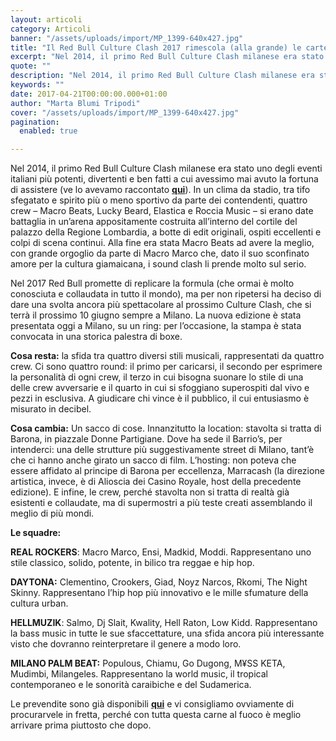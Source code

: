 ```yaml
---
layout: articoli
category: Articoli
banner: "/assets/uploads/import/MP_1399-640x427.jpg"
title: "Il Red Bull Culture Clash 2017 rimescola (alla grande) le carte in tavola"
excerpt: "Nel 2014, il primo Red Bull Culture Clash milanese era stato uno degli eventi italiani più potenti, divertenti e ben fatti a cui avessimo mai avuto la fortuna di assistere (ve lo avevamo raccontato qui). In un clima da stadio, tra tifo sfegatato e spirito più o meno sportivo da parte dei contendenti, quattro crew – [&hellip"
quote: ""
description: "Nel 2014, il primo Red Bull Culture Clash milanese era stato uno degli eventi italiani più potenti, divertenti e ben fatti a cui avessimo mai avuto la fortuna di assistere (ve lo avevamo raccontato qui). In un clima da stadio, tra tifo sfegatato e spirito più o meno sportivo da parte dei contendenti, quattro crew – [&hellip"
keywords: ""
date: 2017-04-21T00:00:00.000+01:00
author: "Marta Blumi Tripodi"
cover: "/assets/uploads/import/MP_1399-640x427.jpg"
pagination:
  enabled: true

---
```


Nel 2014, il primo Red Bull Culture Clash milanese era stato uno degli eventi italiani più potenti, divertenti e ben fatti a cui avessimo mai avuto la fortuna di assistere (ve lo avevamo raccontato [**qui**](https://hotmc.com/red-bull-culture-clash-per-chi-cera-e-per-chi-non-cera/)). In un clima da stadio, tra tifo sfegatato e spirito più o meno sportivo da parte dei contendenti, quattro crew – Macro Beats, Lucky Beard, Elastica e Roccia Music – si erano date battaglia in un’arena appositamente costruita all’interno del cortile del palazzo della Regione Lombardia, a botte di edit originali, ospiti eccellenti e colpi di scena continui. Alla fine era stata Macro Beats ad avere la meglio, con grande orgoglio da parte di Macro Marco che, dato il suo sconfinato amore per la cultura giamaicana, i sound clash li prende molto sul serio.

Nel 2017 Red Bull promette di replicare la formula (che ormai è molto conosciuta e collaudata in tutto il mondo), ma per non ripetersi ha deciso di dare una svolta ancora più spettacolare al prossimo Culture Clash, che si terrà il prossimo 10 giugno sempre a Milano. La nuova edizione è stata presentata oggi a Milano, su un ring: per l’occasione, la stampa è stata convocata in una storica palestra di boxe.

**Cosa resta:** la sfida tra quattro diversi stili musicali, rappresentati da quattro crew. Ci sono quattro round: il primo per caricarsi, il secondo per esprimere la personalità di ogni crew, il terzo in cui bisogna suonare lo stile di una delle crew avversarie e il quarto in cui si sfoggiano superospiti dal vivo e pezzi in esclusiva. A giudicare chi vince è il pubblico, il cui entusiasmo è misurato in decibel.

**Cosa cambia:** Un sacco di cose. Innanzitutto la location: stavolta si tratta di Barona, in piazzale Donne Partigiane. Dove ha sede il Barrio’s, per intenderci: una delle strutture più suggestivamente street di Milano, tant’è che ci hanno anche girato un sacco di film. L’hosting: non poteva che essere affidato al principe di Barona per eccellenza, Marracash (la direzione artistica, invece, è di Alioscia dei Casino Royale, host della precedente edizione). E infine, le crew, perché stavolta non si tratta di realtà già esistenti e collaudate, ma di supermostri a più teste creati assemblando il meglio di più mondi.

**Le squadre:**

**REAL ROCKERS**: Macro Marco, Ensi, Madkid, Moddi. Rappresentano uno stile classico, solido, potente, in bilico tra reggae e hip hop.

**DAYTONA:** Clementino, Crookers, Giad, Noyz Narcos, Rkomi, The Night Skinny. Rappresentano l’hip hop più innovativo e le mille sfumature della cultura urban.

**HELLMUZIK**: Salmo, Dj Slait, Kwality, Hell Raton, Low Kidd. Rappresentano la bass music in tutte le sue sfaccettature, una sfida ancora più interessante visto che dovranno reinterpretare il genere a modo loro.

**MILANO PALM BEAT:** Populous, Chiamu, Go Dugong, M¥SS KETA, Mudimbi, Milangeles. Rappresentano la world music, il tropical contemporaneo e le sonorità caraibiche e del Sudamerica.

Le prevendite sono già disponibili [**qui**](http://www.ticketone.it/red-bull-culture-clash-milano-biglietti.html?affiliate=ITT&doc=artistPages%2Ftickets&fun=artist&action=tickets&key=1870404%249504926) e vi consigliamo ovviamente di procurarvele in fretta, perché con tutta questa carne al fuoco è meglio arrivare prima piuttosto che dopo.